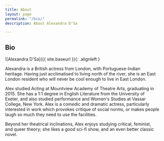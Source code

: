 ```yaml
---
title: About
layout: page
permalink: "/bio/"
description: About Alexandra D'Sa

---
```

## Bio

![Alexandra D'Sa]({{ site.baseurl }}[](/DSCF7679.jpg){: .alignleft }


Alexandra is a British actress from London, with Portuguese-Indian heritage. Having just acclimatised to living north of the river, she is an East London resident who will never be cool enough to live in East London.

Alex studied Acting at Mountview Academy of Theatre Arts, graduating in 2015. She has a 1:1 degree in English Literature from the University of Exeter, and also studied performance and Women's Studies at Vassar College, New York. Alex is a comedic and dramatic actress, particularly interested in work which provokes critique of social norms, or makes people laugh so much they need to use the facilities.

Beyond her theatrical inclinations, Alex enjoys studying critical, feminist, and queer theory; she likes a good sci-fi show, and an even better classic novel.